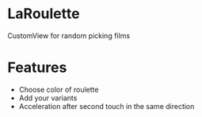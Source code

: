 # LaRoulette
CustomView for random picking films

# Features
* Choose color of roulette
* Add your variants
* Acceleration after second touch in the same direction
